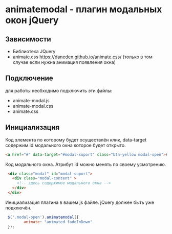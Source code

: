 # animatemodal - плагин модальных окон jQuery

## Зависимости
* Библиотека JQuery
* animate.css https://daneden.github.io/animate.css/ (только в том случае если нужна анимация появления окна)

## Подключение
для работы необходимо подключить эти файлы:

* animate-modal.js
* animate-modal.css
* animate.css

## Инициализация
Код элемента по которому будет осуществлён клик, data-target содержим id модального окна которое будет открыто.
```html
<a href="#" data-target="#modal-suport" class="btn-yellow modal-open">Написать нам</a>       
```
Код модального окна. Атрибут id можно менять по своему усмотрению.
```html
 <div class="modal" id="modal-suport">
   <div class="modal-content" >
     <!-- здесь содержимое модального окна -->
   </div>
 </div>
```
Инициализация плагина в вашем js файле. jQuery должен быть уже подключён.
```js
 $('.modal-open').animatemodal({
        animate: "animated fadeInDown"
 });
```





